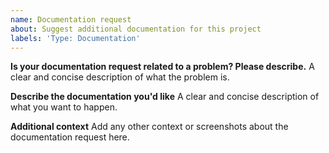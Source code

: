 ```yaml
---
name: Documentation request
about: Suggest additional documentation for this project
labels: 'Type: Documentation'
---
```


**Is your documentation request related to a problem? Please describe.**
A clear and concise description of what the problem is.

**Describe the documentation you'd like**
A clear and concise description of what you want to happen.

**Additional context**
Add any other context or screenshots about the documentation request here.
